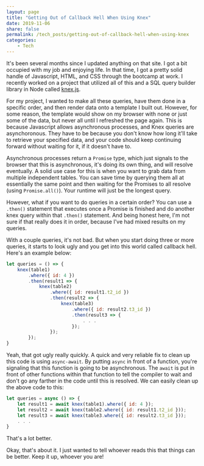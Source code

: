 ```yaml
---
layout: page
title: "Getting Out of Callback Hell When Using Knex"
date: 2019-11-06
share: false
permalink: /tech_posts/getting-out-of-callback-hell-when-using-knex
categories:
    - Tech
---
```


It's been several months since I updated anything on that site. I got a bit occupied with my job and enjoying life. In that time, I got a pretty solid handle of Javascript, HTML, and CSS through the bootcamp at work. I recently worked on a project that utilized all of this and a SQL query builder library in Node called [knex.js](https://www.npmjs.com/package/knex). 

For my project, I wanted to make all these queries, have them done in a specific order, and then render data onto a template I built out. However, for some reason, the template would show on my browser with none or just some of the data, but never all until I refreshed the page again. This is because Javascript allows asynchronous processes, and Knex queries are asynchoronous. They have to be because you don't know how long it'll take to retrieve your specified data, and your code should keep continuing forward without waiting for it, if it doesn't have to. 

Asynchronous processes return a `Promise` type, which just signals to the browser that this is asynchronous, it's doing its own thing, and will resolve eventually. A solid use case for this is when you want to grab data from multiple independent tables. You can save time by querying them all at essentially the same point and then waiting for the Promises to all resolve (using `Promise.all()`). Your runtime will just be the longest query. 

However, what if you want to do queries in a certain order? You can use a `.then()` statement that executes once a Promise is finished and do another knex query within that `.then()` statement. And being honest here, I'm not sure if that really does it in order, because I've had mixed results on my queries. 

With a couple queries, it's not bad. But when you start doing three or more queries, it starts to look ugly and you get into this world called callback hell. Here's an example below:

```javascript
let queries = () => {
    knex(table1)
        .where({ id: 4 })
        .then(result1 => {
            knex(table2)
                .where({ id: result1.t2_id })
                .then(result2 => {
                    knex(table3)
                        .where({ id: result2.t3_id })
                        .then(result3 => {
                            . . .
                        });
                });
        });
}
```

Yeah, that got ugly really quickly. A quick and very reliable fix to clean up this code is using `async-await`. By putting `async` in front of a function, you're signaling that this function is going to be asynchronous. The `await` is put in front of other functions within that function to tell the compiler to wait and don't go any farther in the code until this is resolved. We can easily clean up the above code to this:

```javascript
let queries = async () => {
    let result1 = await knex(table1).where({ id: 4 });
    let result2 = await knex(table2.where({ id: result1.t2_id }));
    let result3 = await knex(table3.where({ id: result2.t3_id }));
    . . .
}
```

That's a lot better.

Okay, that's about it. I just wanted to tell whoever reads this that things can be better. Keep it up, whoever you are!
